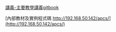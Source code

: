 [講義-主要教學講義gitbook ](https://cwithapcs.gitbook.io/c/c-yu-yan/guan-wu-zhe-fen-jiang-yi-de-shui-ming)

[內部教材及實例程式碼 http://192.168.50.142/apcs/](http://192.168.50.142/apcs/)
